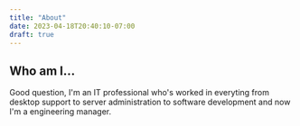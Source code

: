 ```yaml
---
title: "About"
date: 2023-04-18T20:40:10-07:00
draft: true
---
```


## Who am I...
Good question, I'm an IT professional who's worked in everyting from desktop support to server administration to software development and now I'm a engineering manager. 
